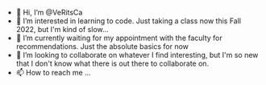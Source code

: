- 👋 Hi, I’m @VeRitsCa
- 👀 I’m interested in learning to code. Just taking a class now this Fall 2022, but I'm kind of slow...
- 🌱 I’m currently waiting for my appointment with the faculty for recommendations. Just the absolute basics for now
- 💞️ I’m looking to collaborate on whatever I find interesting, but I'm so new that I don't know what there is out there to collaborate on.
- 📫 How to reach me ...

<!---
VeRitsCa/VeRitsCa is a ✨ special ✨ repository because its `README.md` (this file) appears on your GitHub profile.
You can click the Preview link to take a look at your changes.
--->

